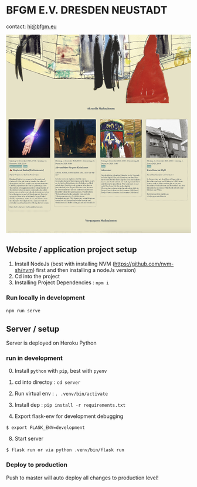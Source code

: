 # BFGM E.V. DRESDEN NEUSTADT
contact: hi@bfgm.eu

![alt text](https://github.com/ngmiduc/bfgm/blob/master/doc/home.png)

## Website / application project setup

1. Install NodeJs (best with installing NVM (https://github.com/nvm-sh/nvm) first and then installing a nodeJs version)
2. Cd into the project 
3. Installing Project Dependencies : `npm i`

### Run locally in development

`npm run serve`

## Server / setup

Server is deployed on Heroku Python

### run in development

0. Install `python` with `pip`, best with `pyenv`

4. cd into directoy : `cd server`

5. Run virtual env : `. .venv/bin/activate`
6. Install dep : `pip install -r requirements.txt `
7. Export flask-env for development debugging

```
$ export FLASK_ENV=development
```
8. Start server

```
$ flask run or via python .venv/bin/flask run
```



### Deploy to production

Push to master will auto deploy all changes to production level!
